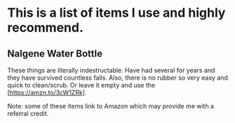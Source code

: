 # This is a list of items I use and highly recommend.

## Nalgene Water Bottle

These things are literally indestructable. Have had several for years and they have survived countless falls. Also, there is no rubber so very easy and quick to clean/scrub.
Or leave it empty and use the [https://amzn.to/3cW1ZRk].

Note: some of these items link to Amazon which may provide me with a referral credit.
